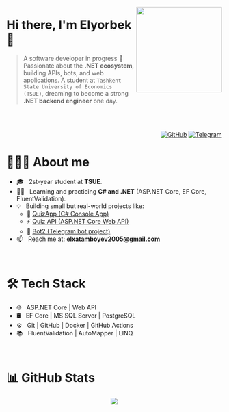 <a href="https://t.me/elyor404"><img src="avatar.png" align="right" height="200"/></a>

# Hi there, I'm Elyorbek 👋

> A software developer in progress 🚀 Passionate about the **.NET ecosystem**, building APIs, bots, and web applications. A student at `Tashkent State University of Economics (TSUE)`, dreaming to become a strong **.NET backend engineer** one day.  

<br/><br/>

<p align="end">
<a href="https://github.com/elyor404"><img alt="GitHub" src="https://img.shields.io/badge/GitHub-gray?style=flat-square&logo=github"></a>
<a href="https://t.me/elyor_4o4"><img alt="Telegram" src="https://img.shields.io/badge/telegram-gray?style=flat-square&logo=telegram"></a>
</p>

<h1> 👨🏻‍💻 About me </h1>

- 🎓 &nbsp; 2st-year student at **TSUE**.
- 🧑‍💻 &nbsp; Learning and practicing **C# and .NET** (ASP.NET Core, EF Core, FluentValidation).
- 💡 &nbsp; Building small but real-world projects like:
  - 📝 [QuizApp (C# Console App)](https://github.com/elyor404)  
  - ⚡ [Quiz API (ASP.NET Core Web API)](https://github.com/elyor404/QuizApi)  
  - 🤖 [Bot2 (Telegram bot project)](https://github.com/elyor404/Bot2)
- 📫 &nbsp; Reach me at: **elxatamboyev2005@gmail.com**  

<br/>

<h1>🛠 Tech Stack</h1>

- 🌐 &nbsp; ASP.NET Core | Web API 
- 🛢 &nbsp; EF Core | MS SQL Server | PostgreSQL
- ⚙️ &nbsp; Git | GitHub | Docker | GitHub Actions
- 📚 &nbsp; FluentValidation | AutoMapper | LINQ

<br/>

<h1>📊 GitHub Stats</h1>

<div align="center">
<a href="https://github.com/elyor404">
  <img align="center" src="https://github-readme-stats.vercel.app/api?username=elyor404&count_private=true&include_all_commits=true&show_icons=true&title_color=007bff&text_color=e7e7e7&icon_color=007bff&bg_color=171c28" />
</a>
</div>
<br/>
<!--
**elyor404/elyor404** is a ✨ special ✨ repository because its `README.md` appears on your GitHub profile.
-->
